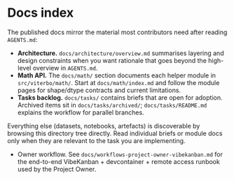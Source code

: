 # Docs index

The published docs mirror the material most contributors need after reading
`AGENTS.md`:

- **Architecture.** `docs/architecture/overview.md` summarises layering and
  design constraints when you want rationale that goes beyond the high-level
  overview in `AGENTS.md`.
- **Math API.** The `docs/math/` section documents each helper module in
  `src/viterbo/math/`. Start at `docs/math/index.md` and follow the module
  pages for shape/dtype contracts and current limitations.
- **Tasks backlog.** `docs/tasks/` contains briefs that are open for adoption.
  Archived items sit in `docs/tasks/archived/`; `docs/tasks/README.md`
  explains the workflow for parallel branches.

Everything else (datasets, notebooks, artefacts) is discoverable by browsing
this directory tree directly. Read individual briefs or module docs only when
they are relevant to the task you are implementing.

- Owner workflow. See `docs/workflows-project-owner-vibekanban.md` for the end-to-end
  VibeKanban + devcontainer + remote access runbook used by the Project Owner.
